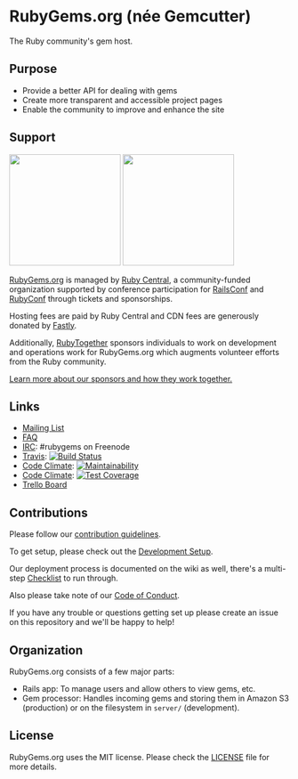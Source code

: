 # RubyGems.org (née Gemcutter)
The Ruby community's gem host.

## Purpose

* Provide a better API for dealing with gems
* Create more transparent and accessible project pages
* Enable the community to improve and enhance the site

## Support

<a href="https://rubytogether.org/"><img src="https://rubytogether.org/images/rubies.svg" width=200></a>
<a href="https://rubycentral.org/"><img src="http://rubycentral.org/images/logo.png" width=200></a><br/>

[RubyGems.org](https://rubygems.org) is managed by [Ruby Central](http://rubycentral.org), a community-funded organization supported by conference participation for [RailsConf](https://railsconf.org) and [RubyConf](https://rubyconf.org) through tickets and sponsorships.

Hosting fees are paid by Ruby Central and CDN fees are generously donated by [Fastly](https://fastly.com).

Additionally, [RubyTogether](https://rubytogether.org) sponsors individuals to work on development and operations work for RubyGems.org which augments volunteer efforts from the Ruby community.

[Learn more about our sponsors and how they work together.](https://rubygems.org/pages/sponsors)

## Links

* [Mailing List][]
* [FAQ][]
* [IRC][]: #rubygems on Freenode
* [Travis][]: [![Build Status](https://img.shields.io/travis/rubygems/rubygems.org/master.svg)][travis]
* [Code Climate][]: [![Maintainability](https://api.codeclimate.com/v1/badges/7110bb3f9b765042d604/maintainability)](https://codeclimate.com/github/rubygems/rubygems.org/maintainability)
* [Code Climate][]: [![Test Coverage](https://api.codeclimate.com/v1/badges/7110bb3f9b765042d604/test_coverage)](https://codeclimate.com/github/rubygems/rubygems.org/test_coverage)
* [Trello Board][]

[mailing list]: https://groups.google.com/group/rubygems-org
[faq]: http://help.rubygems.org/kb/gemcutter/faq
[irc]: https://webchat.freenode.net/?channels=rubygems
[travis]: https://travis-ci.org/rubygems/rubygems.org
[code climate]: https://codeclimate.com/github/rubygems/rubygems.org
[trello board]: https://trello.com/board/rubygems-org/513f9634a7ed906115000755

## Contributions

Please follow our [contribution guidelines][].

[contribution guidelines]: https://github.com/rubygems/rubygems.org/blob/master/CONTRIBUTING.md

To get setup, please check out the [Development Setup][].

[development setup]: https://github.com/rubygems/rubygems.org/blob/master/CONTRIBUTING.md#development-setup

Our deployment process is documented on the wiki as well, there's a multi-step
[Checklist][] to run through.

[checklist]: https://github.com/rubygems/rubygems-infrastructure/wiki/Deploys

Also please take note of our [Code of Conduct](https://github.com/rubygems/rubygems.org/blob/master/CODE_OF_CONDUCT.md).

If you have any trouble or questions getting set up please create an issue on this repository and we'll be happy to help!

## Organization

RubyGems.org consists of a few major parts:

* Rails app: To manage users and allow others to view gems, etc.
* Gem processor: Handles incoming gems and storing them in Amazon S3 (production) or
  on the filesystem in `server/` (development).

## License

RubyGems.org uses the MIT license. Please check the [LICENSE][] file for more details.

[license]: https://github.com/rubygems/rubygems.org/blob/master/MIT-LICENSE
